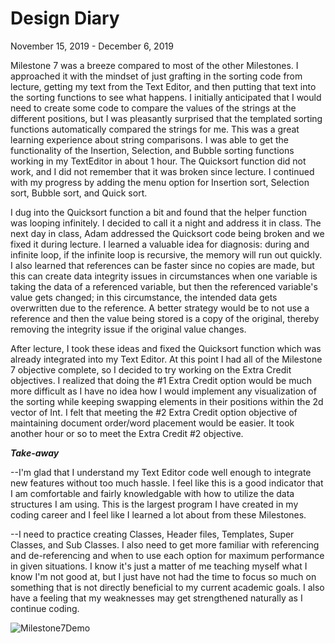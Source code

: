 # Design Diary


 November 15, 2019 - December 6, 2019

 Milestone 7 was a breeze compared to most of the other Milestones. I approached it with the mindset of just
 grafting in the sorting code from lecture, getting my text from the Text Editor, and then putting that text
 into the sorting functions to see what happens. I initially anticipated that I would need to create some code
 to compare the values of the strings at the different positions, but I was pleasantly surprised that the templated
 sorting functions automatically compared the strings for me. This was a great learning experience about string
 comparisons. I was able to get the functionality of the Insertion, Selection, and Bubble sorting functions working 
 in my TextEditor in about 1 hour. The Quicksort function did not work, and I did not remember that it was broken 
 since lecture. I continued with my progress by adding the menu option for Insertion sort, Selection sort, Bubble 
 sort, and Quick sort.
 
 I dug into the Quicksort function a bit and found that the helper function was looping infinitely. I decided to 
 call it a night and address it in class. The next day in class, Adam addressed the Quicksort code being broken 
 and we fixed it during lecture. I learned a valuable idea for diagnosis: during and infinite loop, if the infinite
 loop is recursive, the memory will run out quickly. I also learned that references can be faster since no copies
 are made, but this can create data integrity issues in circumstances when one variable is taking the data of 
 a referenced variable, but then the referenced variable's value gets changed; in this circumstance, the intended
 data gets overwritten due to the reference. A better strategy would be to not use a reference and then the value
 being stored is a copy of the original, thereby removing the integrity issue if the original value changes.

 After lecture, I took these ideas and fixed the Quicksort function which was already integrated into my Text Editor.
 At this point I had all of the Milestone 7 objective complete, so I decided to try working on the Extra Credit
 objectives. I realized that doing the #1 Extra Credit option would be much more difficult as I have no idea how
 I would implement any visualization of the sorting while keeping swapping elements in their positions within the 
 2d vector of Int. I felt that meeting the #2 Extra Credit option objective of maintaining document order/word 
 placement would be easier. It took another hour or so to meet the Extra Credit #2 objective.
 

 ***Take-away***

--I'm glad that I understand my Text Editor code well enough to integrate new features without too much hassle. I feel
 like this is a good indicator that I am comfortable and fairly knowledgable with how to utilize the data structures I
 am using. This is the largest program I have created in my coding career and I feel like I learned a lot about from 
 these Milestones. 

 --I need to practice creating Classes, Header files, Templates, Super Classes, and Sub Classes. I also need to get more
 familiar with referencing and de-referencing and when to use each option for maximum performance in given situations.
 I know it's just a matter of me teaching myself what I know I'm not good at, but I just have not had the time to focus 
 so much on something that is not directly beneficial to my current academic goals. I also have a feeling that my weaknesses
 may get strengthened naturally as I continue coding. 

![Milestone7Demo](https://raw.githubusercontent.com/rja45/CS211-TextEditor/master/docs/Milestone07.gif)